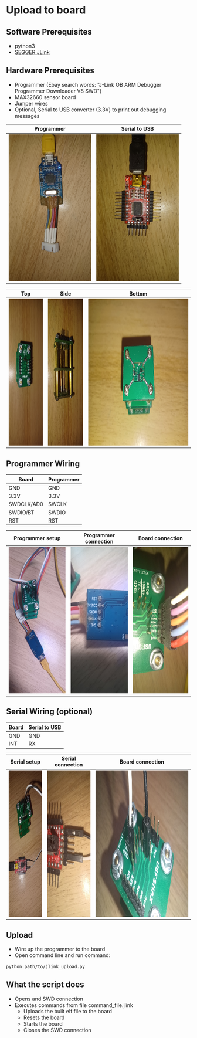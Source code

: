 # Upload to board

## Software Prerequisites
- python3
- [SEGGER JLink](https://www.segger.com/downloads/jlink/)

## Hardware Prerequisites
- Programmer (Ebay search words: "J-Link OB ARM Debugger Programmer Downloader V8 SWD")
- MAX32660 sensor board
- Jumper wires
- Optional, Serial to USB converter (3.3V) to print out debugging messages

Programmer | Serial to USB 
--- | ---
<img src="img/programmer.jpg" alt="Programmer" width="auto" height="400"> | <img src="img/serial_to_usb.jpg" alt="Serial to USB" width="auto" height="400">

Top | Side | Bottom
--- | --- | ---
<img src="img/board_top.jpg" alt="Board top" width="auto" height="400"> | <img src="img/board_side.jpg" alt="Board side" width="auto" height="400"> | <img src="img/board_bottom.jpg" alt="Board bottom" width="auto" height="400">

## Programmer Wiring
Board      | Programmer
-----------|-----------
GND        | GND
3.3V       | 3.3V
SWDCLK/AD0 | SWCLK
SWDIO/BT   | SWDIO
RST        | RST

Programmer setup | Programmer connection | Board connection
--- | --- | ---
<img src="img/programmer_setup.jpg" alt="Programmer setup" width="auto" height="400"> | <img src="img/programmer_connection.jpg" alt="Programmer connection" width="auto" height="400"> | <img src="img/programmer_to_board_connection.jpg" alt="Programmer to board connection" width="auto" height="400">

## Serial Wiring (optional)
Board | Serial to USB
------|--------------
GND   | GND
INT   | RX

Serial setup | Serial connection | Board connection
--- | --- | ---
<img src="img/serial_setup.jpg" alt="Serial setup" width="auto" height="400"> | <img src="img/serial_connection.jpg" alt="Serial connection" width="auto" height="400"> | <img src="img/serial_to_board_connection.jpg" alt="Serial to board connection" width="auto" height="400">

## Upload
- Wire up the programmer to the board
- Open command line and run command:
```
python path/to/jlink_upload.py
```

## What the script does
- Opens and SWD connection
- Executes commands from file command_file.jlink
	* Uploads the built elf file to the board
	* Resets the board
	* Starts the board
	* Closes the SWD connection